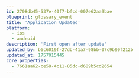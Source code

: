 ```yaml
---
id: 2708db45-537e-40f7-bfcd-007e62aa9bae
blueprint: glossary_event
title: 'Application Updated'
platform:
  - ios
  - android
description: 'First open after update'
updated_by: b6c6019f-27db-41a7-98bb-07c9b90f212b
updated_at: 1757015445
core_properties:
  - 7661aa62-ce58-4c11-85dc-d689b5cd2654
---
```

